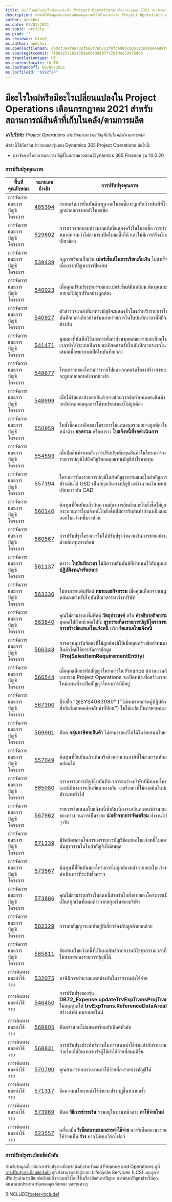 ```yaml
---
title: มีอะไรใหม่หรือมีอะไรเปลี่ยนแปลงใน Project Operations เดือนกรกฎาคม 2021 สำหรับสถานการณ์สินค้าที่เก็บในคลัง/ตามการผลิต
description: หัวข้อนี้ให้ข้อมูลเกี่ยวกับการอัปเดตคุณภาพที่มีให้ในการเปิดตัว Project Operations เดือนกรกฎาคม 2021 สำหรับสถานการณ์สินค้าที่เก็บในคลัง/ตามการผลิต
author: andchoi
ms.date: 07/01/2021
ms.topic: article
ms.prod: ''
ms.reviewer: kfend
ms.author: andchoi
ms.openlocfilehash: dadcf3e9fa8432fb66f76b7c2f0fdb98bc00511d93984ea98fa30b4fc03fa426
ms.sourcegitcommit: 7f8d1e7a16af769adb43d1877c28fdce53975db8
ms.translationtype: HT
ms.contentlocale: th-TH
ms.lasthandoff: 08/06/2021
ms.locfileid: "6992724"
---
```

# <a name="whats-new-or-changed-in-project-operations-july-2021-for-stockedproduction-based-scenarios"></a>มีอะไรใหม่หรือมีอะไรเปลี่ยนแปลงใน Project Operations เดือนกรกฎาคม 2021 สำหรับสถานการณ์สินค้าที่เก็บในคลัง/ตามการผลิต

_**นำไปใช้กับ:** Project Operations สำหรับสถานการณ์วัสดุที่เก็บในคลัง/ตามการผลิต_

หัวข้อนี้ใช้กับส่วนประกอบและรุ่นของ Dynamics 365 Project Operations ต่อไปนี้:

- การจัดการโครงการและการบัญชีในสภาพแวดล้อม Dynamics 365 Finance รุ่น 10.0.20
 
### <a name="quality-updates"></a>การปรับปรุงคุณภาพ
                                                                                                                                                                                  
| พื้นที่คุณลักษณะ                      | หมายเลขอ้างอิง| การปรับปรุงคุณภาพ                                                                                                                                                                          |
|-----------------------------------|--------|---------------------------------------------------------------------------------------------------------------------------------------------------------------------------------|
| การจัดการและการบัญชีโครงการ | [485394](https://fix.lcs.dynamics.com/Issue/Details/?bugId=485394) | เรกคอร์ดการยืนยันต้นทุนจากใบขอซื้อจะถูกหักล้างทันทีที่ใบสั่งซื้อถูกนำออกจากคลังใบขอซื้อ                                                                           |
| การจัดการและการบัญชีโครงการ | [529602](https://fix.lcs.dynamics.com/Issue/Details/?bugId=529602) | การตรวจสอบงบประมาณเกิดขึ้นสองครั้งในใบขอซื้อ การทำซ้ำนี้หมายความว่าไม่สามารถปิดใบขอซื้อได้ และไม่มีการสร้างใบสั่งซื้อที่เกี่ยวข้อง                                                                                                                        |
| การจัดการและการบัญชีโครงการ | [539439](https://fix.lcs.dynamics.com/Issue/Details/?bugId=539439) | กฎการเรียกเก็บเงิน **เปอร์เซ็นต์ในการเรียกเก็บเงิน** ไม่สำเร็จเนื่องจากปัญหาการปัดเศษ                                                                              |
| การจัดการและการบัญชีโครงการ | [540023](https://fix.lcs.dynamics.com/Issue/Details/?bugId=540023) | เมื่อคุณปรับปรุงธุรกรรมและเปอร์เซ็นต์มีทศนิยม ต้นทุนและราคาขายจะไม่ถูกปรับอย่างถูกต้อง                                      |
| การจัดการและการบัญชีโครงการ | [540927](https://fix.lcs.dynamics.com/Issue/Details/?bugId=540927) | ตัวสำรวจแหล่งที่มาทางบัญชีจะแสดงชั่วโมงสำหรับรายการใบบันทึกเวลาเดียวสำหรับหลายรายการในใบบันทึกเวลาที่มีกิจกรรมต่างกัน                                      |
| การจัดการและการบัญชีโครงการ | [541471](https://fix.lcs.dynamics.com/Issue/Details/?bugId=541471) | มุมมองที่บันทึกไว้และการตั้งค่าส่วนบุคคลของรายละเอียดใบบันทึกเวลาทำให้ระบบเปิดรายละเอียดสำหรับใบบันทึกเวลาแรกในรายการเสมอเมื่อพยายามเปิดใบบันทึกเวลา  |
| การจัดการและการบัญชีโครงการ | [548677](https://fix.lcs.dynamics.com/Issue/Details/?bugId=548677) | โหนดรากของโครงการหายไปและเรกคอร์ดโครงสร้างการแบ่งงานจะถูกลบออกหลังจากนำเข้า                                                                                             |
| การจัดการและการบัญชีโครงการ | [548999](https://fix.lcs.dynamics.com/Issue/Details/?bugId=548999) | เมื่อได้รับและส่งออกสินค้าบางส่วนจากข้อกำหนดของสินค้า ระบบจะอัปเดตยอดดุลการใช้งบประมาณที่ไม่ถูกต้อง |
| การจัดการและการบัญชีโครงการ | [550959](https://fix.lcs.dynamics.com/Issue/Details/?bugId=550959) | ใบสั่งซื้อคงเหลือของโครงการไม่แสดงผลรวมอย่างถูกต้องในบานหน้าต่าง **ยอดรวม** หรือตาราง **ใบแจ้งหนี้ที่รอดำเนินการ**                                                                  |
| การจัดการและการบัญชีโครงการ | [554593](https://fix.lcs.dynamics.com/Issue/Details/?bugId=554593) | เมื่อปิดสินค้าคงคลัง การปรับปรุงต้นทุนสินค้าในโครงการจะลงรายการบัญชีไปยังบัญชียอดดุลแทนบัญชีกำไรขาดทุน                                                            |
| การจัดการและการบัญชีโครงการ | [557394](https://fix.lcs.dynamics.com/Issue/Details/?bugId=557394) | โครงการที่ลงรายการบัญชีใบสำคัญธุรกรรมและใบสำคัญการประเมินใช้ USD เป็นสกุลเงินทางบัญชี แต่จำนวนเงินจะแสดงสิ่งที่เทียบเท่ากับ CAD              |
| การจัดการและการบัญชีโครงการ | [560140](https://fix.lcs.dynamics.com/Issue/Details/?bugId=560140) | ต้นทุนที่ยืนยันแล้วกับความต้องการสินค้าและใบสั่งซื้อไม่ถูกต้องในกระบวนการใบแจ้งหนี้ใบสั่งซื้อที่มีการรับสินค้าส่วนหนึ่งและการออกใบแจ้งหนี้บางส่วน       |
| การจัดการและการบัญชีโครงการ | [560567](https://fix.lcs.dynamics.com/Issue/Details/?bugId=560567) | การปรับปรุงโครงการไม่ได้ปรับปรุงจำนวนเงินการขายอย่างถูกต้องด้วยต้นทุนทางอ้อม                                                                                    |
| การจัดการและการบัญชีโครงการ | [561137](https://fix.lcs.dynamics.com/Issue/Details/?bugId=561137) | ตาราง **ใบบันทึกเวลา** ไม่มีความสัมพันธ์ที่กำหนดไว้กับมุมมอง **ผู้ปฏิบัติงาน/ทรัพยากร**                                                                                   |
| การจัดการและการบัญชีโครงการ | [563330](https://fix.lcs.dynamics.com/Issue/Details/?bugId=563330) | ไม่สามารถเติมฟิลด์ **หมายเลขกิจกรรม** เมื่อคุณเลือกจากเมนูแบบหล่นลงสำหรับใบบันทึกเวลาระหว่างบริษัท                                                                 |
| การจัดการและการบัญชีโครงการ | [563840](https://fix.lcs.dynamics.com/Issue/Details/?bugId=563840) | คุณไม่สามารถเพิ่มฟิลด์ **วัตถุประสงค์** หรือ **คำอธิบายกิจกรรม** ส่วนบุคคลไปยังหน้าต่อไปนี้: **ธุรกรรมที่ลงรายการบัญชีโครงการแล้ว** **การสร้างข้อเสนอใบแจ้งหนี้** หรือ **ข้อเสนอใบแจ้งหนี้**  |
| การจัดการและการบัญชีโครงการ | [566348](https://fix.lcs.dynamics.com/Issue/Details/?bugId=566348) | การควบคุมวันจัดส่งที่ไม่ถูกต้องมีให้เมื่อคุณสร้างข้อกำหนดของสินค้าโดยใช้การจัดการข้อมูล (**ProjSalesItemRequirementEntity**)                                              |
| การจัดการและการบัญชีโครงการ | [566544](https://fix.lcs.dynamics.com/Issue/Details/?bugId=566544) | เมื่อคุณเลือกรหัสสัญญาโครงการใน Finance สภาพแวดล้อมแบบรวม Project Operations จะเปิดหน้าเพื่อสร้างเรกคอร์ดใหม่แทนที่จะเปิดสัญญาโครงการที่มีอยู่                                                                                                                 |
| การจัดการและการบัญชีโครงการ | [567300](https://fix.lcs.dynamics.com/Issue/Details/?bugId=567300) |  ป้ายชื่อ "@SYS4083080" ("ไม่พบเรกคอร์ดผู้ปฏิบัติงานที่ไม่ซ้ำกันซึ่งสอดคล้องกับค่าที่ป้อน") ไม่ได้แปลเป็นภาษาเดนมาร์ก                                |
| การจัดการและการบัญชีโครงการ | [569901](https://fix.lcs.dynamics.com/Issue/Details/?bugId=569901) | ฟิลด์ **กลุ่มภาษีขายสินค้า** ไม่สามารถแก้ไขได้ในข้อเสนอใบแจ้งหนี้                                                                               |
| การจัดการและการบัญชีโครงการ | [557049](https://fix.lcs.dynamics.com/Issue/Details/?bugId=557049) | ต้นทุนที่ยืนยันแล้วเกินจริงด้วยจำนวนภาษีที่ไม่สามารถหักลดหย่อนได้                                                                                                    |
| การจัดการและการบัญชีโครงการ | [565080](https://fix.lcs.dynamics.com/Issue/Details/?bugId=565080) | การลงรายการบัญชีใบบันทึกเวลาระหว่างบริษัทที่มีหลายโครงการและมิติทางการเงินที่แตกต่างกัน จะสร้างค่าที่ไม่คาดคิดในบัญชีแยกประเภททั่วไป                             |
| การจัดการและการบัญชีโครงการ | [567962](https://fix.lcs.dynamics.com/Issue/Details/?bugId=567962) | รายการข้อเสนอใบแจ้งหนี้ซ้ำกันเนื่องจากอินสแตนซ์จำนวนมากของกระบวนการเป็นระยะ **นำเข้าจากการจัดเตรียม** ทำงานไปพร้อม ๆ กัน                                      |
| การจัดการและการบัญชีโครงการ | [571339](https://fix.lcs.dynamics.com/Issue/Details/?bugId=571339) | มีข้อผิดพลาดในการลงรายการบัญชีข้อเสนอใบแจ้งหนี้ใบลดหนี้ ดังนั้นธุรกรรมในใบสำคัญจึงไม่สมดุล    |
| การจัดการและการบัญชีโครงการ | [573567](https://fix.lcs.dynamics.com/Issue/Details/?bugId=573567) | ต้นทุนที่ที่ยืนยันของโครงการไม่ถูกต้องหลังจากออกใบแจ้งหนี้ที่รอดำเนินการที่ระงับชั่วคราว                                                                             |
| การจัดการและการบัญชีโครงการ | [573886](https://fix.lcs.dynamics.com/Issue/Details/?bugId=573886) | คุณไม่สามารถสร้างใบลดหนี้สำหรับใบสั่งขายของโครงการเมื่อภาษีเป็นสกุลเงินที่แตกต่างจากสกุลเงินของบริษัท                                      |
| การจัดการและการบัญชีโครงการ | [582329](https://fix.lcs.dynamics.com/Issue/Details/?bugId=582329) | การลบสัญญาจะลบที่อยู่ที่เกี่ยวข้องกับลูกค้าออกด้วย                                                                                     |
| การจัดการและการบัญชีโครงการ | [585811](https://fix.lcs.dynamics.com/Issue/Details/?bugId=585811) | ข้อเสนอใบแจ้งหนี้ที่เป็นผลลัพธ์จากการแก้ไขธุรกรรมเวลาที่ติดลบไม่สามารถลงรายการบัญชีได้                                                                    |
| การเดินทางและค่าใช้จ่าย                  | [532075](https://fix.lcs.dynamics.com/Issue/Details/?bugId=532075) | ภาษีมีการคำนวณแตกต่างกันในรายงานค่าใช้จ่าย                                                                                                                  |
| การเดินทางและค่าใช้จ่าย                  | [546450](https://fix.lcs.dynamics.com/Issue/Details/?bugId=546450) | การปรับปรุงของรุ่น **DB72_Expense.updateTrvExpTransProjTransId()** ไม่อนุญาตให้ **trvExpTrans.ReferenceDataAreaId** สร้างลำดับหมายเลขใหม่                    |
| การเดินทางและค่าใช้จ่าย                  | [568805](https://fix.lcs.dynamics.com/Issue/Details/?bugId=568805) | ฟิลด์จำนวนไม่แสดงพร้อมกับฟิลด์บังคับ                                                                                                             |
| การเดินทางและค่าใช้จ่าย                  | [568831](https://fix.lcs.dynamics.com/Issue/Details/?bugId=568831) | การปรับปรุงประสิทธิภาพในการแนบค่าใช้จ่ายเข้ากับรายงานค่าใช้จ่ายโดยใช้อินเทอร์เฟซผู้ใช้ค่าใช้จ่ายที่สมมติขึ้น                                                            |
| การเดินทางและค่าใช้จ่าย                  | [570790](https://fix.lcs.dynamics.com/Issue/Details/?bugId=570790) | คุณสามารถลบรายงานค่าใช้จ่ายที่ลงรายการบัญชีได้                                                                                           |
| การเดินทางและค่าใช้จ่าย                  | [571317](https://fix.lcs.dynamics.com/Issue/Details/?bugId=571317) | ข้อความนโยบายค่าใช้จ่ายจะปรากฏขึ้นหลายครั้ง                                                                                                       |
| การเดินทางและค่าใช้จ่าย                  | [573969](https://fix.lcs.dynamics.com/Issue/Details/?bugId=573969) | ฟิลด์ **วิธีการชำระเงิน** รวมอยู่ในบานหน้าต่าง **ค่าใช้จ่ายใหม่**                                                                                                      |
| การเดินทางและค่าใช้จ่าย                  | [523557](https://fix.lcs.dynamics.com/Issue/Details/?bugId=523557) | เครื่องมือ **รีเซ็ตสถานะเอกสารค่าใช้จ่าย** ควรรีเซ็ตสถานะรายงานค่าใช้จ่ายเป็น **ร่าง** หากไม่พบเวิร์กโฟลว์ 

### <a name="regulatory-updates"></a>การปรับปรุงระเบียบข้อบังคับ
สำหรับข้อมูลเกี่ยวกับการปรับปรุงระเบียบข้อบังคับสำหรับแอป Finance and Operations ดูที่ [การปรับปรุงระเบียบข้อบังคับ](/dynamics365/finance/localizations/regulatory-updates) คุณยังสามารถเข้าสู่ระบบ Lifecycle Services (LCS) และดูการปรับปรุงด้านระเบียบข้อบังคับที่วางแผนไว้โดยใช้เครื่องมือค้นหาปัญหา การค้นหาปัญหาช่วยให้คุณค้นหาตามประเทศ ชนิดของคุณลักษณะ และรุ่นต่างๆ


[!INCLUDE[footer-include](../../includes/footer-banner.md)]
